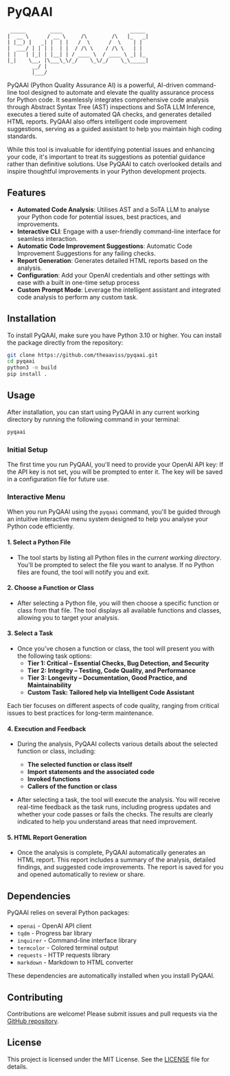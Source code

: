 # PyQAAI
```
 _____        ____                      _____ 
|  __ \      / __ \     /\        /\   |_   _|
| |__) |   _| |  | |   /  \      /  \    | |  
|  ___/ | | | |  | |  / /\ \    / /\ \   | |  
| |   | |_| | |__| | / ____ \  / ____ \ _| |_ 
|_|    \__, |\___\_\/_/    \_\/_/    \_\_____|
        __/ |                                 
        |___/     
```
PyQAAI (Python Quality Assurance AI) is a powerful, AI-driven command-line tool designed to automate and elevate the quality assurance process for Python code. It seamlessly integrates comprehensive code analysis through Abstract Syntax Tree (AST) inspections and SoTA LLM Inference, executes a tiered suite of automated QA checks, and generates detailed HTML reports. PyQAAI also offers intelligent code improvement suggestions, serving as a guided assistant to help you maintain high coding standards. 

While this tool is invaluable for identifying potential issues and enhancing your code, it's important to treat its suggestions as potential guidance rather than definitive solutions. Use PyQAAI to catch overlooked details and inspire thoughtful improvements in your Python development projects.

## Features

- **Automated Code Analysis**: Utilises AST and a SoTA LLM to analyse your Python code for potential issues, best practices, and improvements.
- **Interactive CLI**: Engage with a user-friendly command-line interface for seamless interaction.
- **Automatic Code Improvement Suggestions**: Automatic Code Improvement Suggestions for any failing checks.
- **Report Generation**: Generates detailed HTML reports based on the analysis.
- **Configuration**: Add your OpenAI credentials and other settings with ease with a built in one-time setup process
- **Custom Prompt Mode**: Leverage the intelligent assistant and integrated code analysis to perform any custom task.

## Installation

To install PyQAAI, make sure you have Python 3.10 or higher. You can install the package directly from the repository:

```bash
git clone https://github.com/theaaviss/pyqaai.git
cd pyqaai
python3 -m build
pip install .
```

## Usage

After installation, you can start using PyQAAI in any current working directory by running the following command in your terminal:

```bash
pyqaai
```

### Initial Setup

The first time you run PyQAAI, you'll need to provide your OpenAI API key:
If the API key is not set, you will be prompted to enter it. The key will be saved in a configuration file for future use.

### Interactive Menu

When you run PyQAAI using the `pyqaai` command, you'll be guided through an intuitive interactive menu system designed to help you analyse your Python code efficiently.

#### 1. **Select a Python File**
   - The tool starts by listing all Python files in the *current working directory*. You'll be prompted to select the file you want to analyse. If no Python files are found, the tool will notify you and exit.

#### 2. **Choose a Function or Class**
   - After selecting a Python file, you will then choose a specific function or class from that file. The tool displays all available functions and classes, allowing you to target your analysis.

#### 3. **Select a Task**
   - Once you've chosen a function or class, the tool will present you with the following task options:
     - **Tier 1: Critical – Essential Checks, Bug Detection, and Security**
     - **Tier 2: Integrity – Testing, Code Quality, and Performance**
     - **Tier 3: Longevity – Documentation, Good Practice, and Maintainability**
     - **Custom Task: Tailored help via Intelligent Code Assistant**

   Each tier focuses on different aspects of code quality, ranging from critical issues to best practices for long-term maintenance.

#### 4. **Execution and Feedback**
   - During the analysis, PyQAAI collects various details about the selected function or class, including:
     - **The selected function or class itself**
     - **Import statements and the associated code**
     - **Invoked functions**
     - **Callers of the function or class**
  
   - After selecting a task, the tool will execute the analysis. You will receive real-time feedback as the task runs, including progress updates and whether your code passes or fails the checks. The results are clearly indicated to help you understand areas that need improvement.

#### 5. **HTML Report Generation**
   - Once the analysis is complete, PyQAAI automatically generates an HTML report. This report includes a summary of the analysis, detailed findings, and suggested code improvements. The report is saved for you and opened automatically to review or share.

## Dependencies

PyQAAI relies on several Python packages:

- `openai` - OpenAI API client
- `tqdm` - Progress bar library
- `inquirer` - Command-line interface library
- `termcolor` - Colored terminal output
- `requests` - HTTP requests library
- `markdown` - Markdown to HTML converter

These dependencies are automatically installed when you install PyQAAI.

## Contributing

Contributions are welcome! Please submit issues and pull requests via the [GitHub repository](https://github.com/theaaviss/pyqaai).

## License

This project is licensed under the MIT License. See the [LICENSE](LICENSE) file for details.
